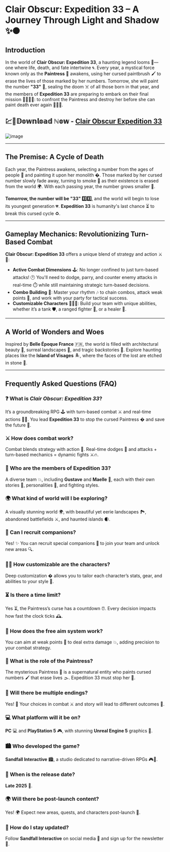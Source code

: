 # Clair Obscur: Expedition 33 – A Journey Through Light and Shadow ✨🌑

## Introduction  
In the world of **Clair Obscur: Expedition 33**, a haunting legend looms 🖤—one where life, death, and fate intertwine 🌀. Every year, a mystical force known only as the **Paintress** 🎨 awakens, using her cursed paintbrush 🖌️ to erase the lives of those marked by her numbers. Tomorrow, she will paint the number **"33"** 🔢, sealing the doom ☠️ of all those born in that year, and the members of **Expedition 33** are preparing to embark on their final mission 🚶‍♂️🚶‍♀️: to confront the Paintress and destroy her before she can paint death ever again 👩‍🎨🔥.  

## 💹🚀𝔻𝕠𝕨𝕟𝕝𝕠𝕒𝕕 ℕ𝕠𝕨 - [Clair Obscur Expedition 33](https://tinyurl.com/6mvw4usk)

![image](https://github.com/user-attachments/assets/4d6f78cb-ae46-4c9f-b728-65544ec1d05f)

---

## The Premise: A Cycle of Death  
Each year, the Paintress awakens, selecting a number from the ages of people 🎯 and painting it upon her monolith �. Those marked by her cursed number slowly fade away, turning to smoke 💨 as their existence is erased from the world 🌍. With each passing year, the number grows smaller 🔻.  

**Tomorrow, the number will be "33" 3️⃣3️⃣**, and the world will begin to lose its youngest generation 💔. **Expedition 33** is humanity's last chance ⏳ to break this cursed cycle ♻️.  

---

## Gameplay Mechanics: Revolutionizing Turn-Based Combat  
**Clair Obscur: Expedition 33** offers a unique blend of strategy and action ⚔️💨:  

- **Active Combat Dimensions** 🕹️: No longer confined to just turn-based attacks! 🕐 You'll need to dodge, parry, and counter enemy attacks in real-time ⏱️ while still maintaining strategic turn-based decisions.  
- **Combo Building** 🔄: Master your rhythm 🎶 to chain combos, attack weak points 👀, and work with your party for tactical success.  
- **Customizable Characters** 🧑‍🤝‍🧑: Build your team with unique abilities, whether it’s a tank 🛡️, a ranged fighter 🎯, or a healer 💫.  

---

## A World of Wonders and Woes  
Inspired by **Belle Époque France** 🇫🇷, the world is filled with architectural beauty 🏰, surreal landscapes 🌌, and tragic backstories 📖. Explore haunting places like the **Island of Visages** 🏝️, where the faces of the lost are etched in stone 🗿.  

---

## Frequently Asked Questions (FAQ)  

### ❓ What is *Clair Obscur: Expedition 33*?  
It’s a groundbreaking RPG 🕹️ with turn-based combat ⚔️ and real-time actions 🏃‍♀️. You lead **Expedition 33** to stop the cursed Paintress � and save the future 🌱.  

### ⚔️ How does combat work?  
Combat blends strategy with action 🎯. Real-time dodges 🕺 and attacks + turn-based mechanics = dynamic fights ⚔️🔥.  

### 👥 Who are the members of Expedition 33?  
A diverse team 💥, including **Gustave** and **Maelle** 👥, each with their own stories 📜, personalities 💬, and fighting styles.  

### 🌍 What kind of world will I be exploring?  
A visually stunning world 🌍, with beautiful yet eerie landscapes 🏞️, abandoned battlefields ⚔️, and haunted islands 🌒.  

### 🤝 Can I recruit companions?  
Yes! ✨ You can recruit special companions 🤝 to join your team and unlock new areas 🔍.  

### 🧑‍🎤 How customizable are the characters?  
Deep customization � allows you to tailor each character’s stats, gear, and abilities to your style 👗.  

### ⏳ Is there a time limit?  
Yes ⏳, the Paintress’s curse has a countdown ⏰. Every decision impacts how fast the clock ticks 🕰️.  

### 🎯 How does the free aim system work?  
You can aim at weak points 🎯 to deal extra damage 💥, adding precision to your combat strategy.  

### 🎨 What is the role of the Paintress?  
The mysterious Paintress 🎨 is a supernatural entity who paints cursed numbers 🖌️ that erase lives 🌫️. Expedition 33 must stop her 🛑.  

### 🌟 Will there be multiple endings?  
Yes! 🌟 Your choices in combat ⚔️ and story will lead to different outcomes 🔄.  

### 💻 What platform will it be on?  
**PC** 💻 and **PlayStation 5** 🎮, with stunning **Unreal Engine 5** graphics 🌈.  

### 🏙️ Who developed the game?  
**Sandfall Interactive** 🏙️, a studio dedicated to narrative-driven RPGs 🎮📖.  

### 📅 When is the release date?  
**Late 2025** 📅.  

### 🌍 Will there be post-launch content?  
Yes! 🌍 Expect new areas, quests, and characters post-launch 📲.  

### 📱 How do I stay updated?  
Follow **Sandfall Interactive** on social media 📱 and sign up for the newsletter 📧.  
